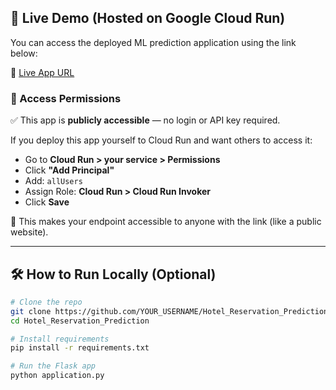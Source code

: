 ## 🚀 Live Demo (Hosted on Google Cloud Run)

You can access the deployed ML prediction application using the link below:

🔗 [Live App URL](https://ml-project-655436918862.us-central1.run.app/)

### 🔐 Access Permissions

✅ This app is **publicly accessible** — no login or API key required.

If you deploy this app yourself to Cloud Run and want others to access it:

- Go to **Cloud Run > your service > Permissions**
- Click **"Add Principal"**
- Add: `allUsers`
- Assign Role: **Cloud Run > Cloud Run Invoker**
- Click **Save**

📢 This makes your endpoint accessible to anyone with the link (like a public website).

---

## 🛠️ How to Run Locally (Optional)

```bash
# Clone the repo
git clone https://github.com/YOUR_USERNAME/Hotel_Reservation_Prediction.git
cd Hotel_Reservation_Prediction

# Install requirements
pip install -r requirements.txt

# Run the Flask app
python application.py
